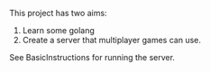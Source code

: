 This project has two aims:

  1. Learn some golang
  1. Create a server that multiplayer games can use.

See BasicInstructions for running the server.
